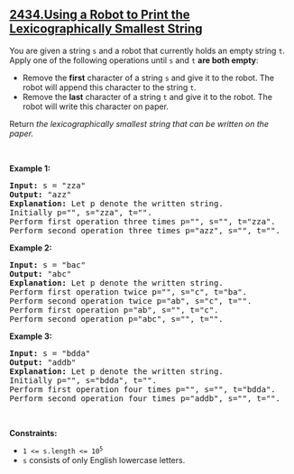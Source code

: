 ## [2434.Using a Robot to Print the Lexicographically Smallest String](https://leetcode.com/problems/using-a-robot-to-print-the-lexicographically-smallest-string/)
<p>You are given a string <code>s</code> and a robot that currently holds an empty string <code>t</code>. Apply one of the following operations until <code>s</code> and <code>t</code> <strong>are both empty</strong>:</p>

<ul>
	<li>Remove the <strong>first</strong> character of a string <code>s</code> and give it to the robot. The robot will append this character to the string <code>t</code>.</li>
	<li>Remove the <strong>last</strong> character of a string <code>t</code> and give it to the robot. The robot will write this character on paper.</li>
</ul>

<p>Return <em>the lexicographically smallest string that can be written on the paper.</em></p>

<p>&nbsp;</p>
<p><strong class="example">Example 1:</strong></p>

<pre>
<strong>Input:</strong> s = &quot;zza&quot;
<strong>Output:</strong> &quot;azz&quot;
<strong>Explanation:</strong> Let p denote the written string.
Initially p=&quot;&quot;, s=&quot;zza&quot;, t=&quot;&quot;.
Perform first operation three times p=&quot;&quot;, s=&quot;&quot;, t=&quot;zza&quot;.
Perform second operation three times p=&quot;azz&quot;, s=&quot;&quot;, t=&quot;&quot;.
</pre>

<p><strong class="example">Example 2:</strong></p>

<pre>
<strong>Input:</strong> s = &quot;bac&quot;
<strong>Output:</strong> &quot;abc&quot;
<strong>Explanation:</strong> Let p denote the written string.
Perform first operation twice p=&quot;&quot;, s=&quot;c&quot;, t=&quot;ba&quot;. 
Perform second operation twice p=&quot;ab&quot;, s=&quot;c&quot;, t=&quot;&quot;. 
Perform first operation p=&quot;ab&quot;, s=&quot;&quot;, t=&quot;c&quot;. 
Perform second operation p=&quot;abc&quot;, s=&quot;&quot;, t=&quot;&quot;.
</pre>

<p><strong class="example">Example 3:</strong></p>

<pre>
<strong>Input:</strong> s = &quot;bdda&quot;
<strong>Output:</strong> &quot;addb&quot;
<strong>Explanation:</strong> Let p denote the written string.
Initially p=&quot;&quot;, s=&quot;bdda&quot;, t=&quot;&quot;.
Perform first operation four times p=&quot;&quot;, s=&quot;&quot;, t=&quot;bdda&quot;.
Perform second operation four times p=&quot;addb&quot;, s=&quot;&quot;, t=&quot;&quot;.
</pre>

<p>&nbsp;</p>
<p><strong>Constraints:</strong></p>

<ul>
	<li><code>1 &lt;= s.length &lt;= 10<sup>5</sup></code></li>
	<li><code>s</code> consists of only English lowercase letters.</li>
</ul>
